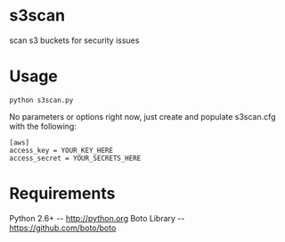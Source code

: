 s3scan
======

scan s3 buckets for security issues

Usage
=====

    python s3scan.py

No parameters or options right now, just create and populate s3scan.cfg
with the following:

    [aws]
    access_key = YOUR_KEY_HERE
    access_secret = YOUR_SECRETS_HERE

Requirements
============

Python 2.6+  -- http://python.org
Boto Library -- https://github.com/boto/boto
